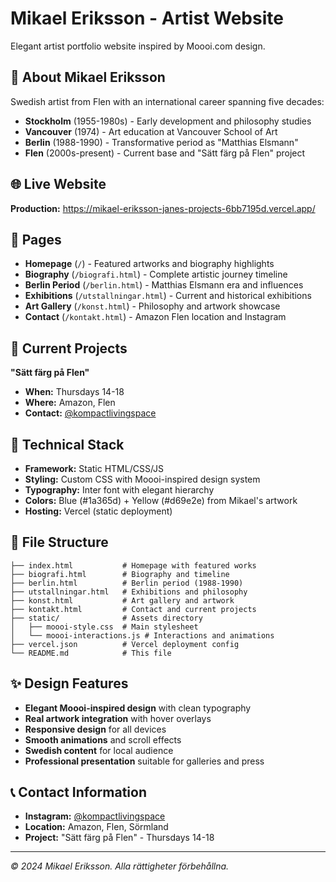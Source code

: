 # Mikael Eriksson - Artist Website

Elegant artist portfolio website inspired by Moooi.com design.

## 🎨 About Mikael Eriksson

Swedish artist from Flen with an international career spanning five decades:
- **Stockholm** (1955-1980s) - Early development and philosophy studies
- **Vancouver** (1974) - Art education at Vancouver School of Art  
- **Berlin** (1988-1990) - Transformative period as "Matthias Elsmann"
- **Flen** (2000s-present) - Current base and "Sätt färg på Flen" project

## 🌐 Live Website

**Production:** https://mikael-eriksson-janes-projects-6bb7195d.vercel.app/

## 📱 Pages

- **Homepage** (`/`) - Featured artworks and biography highlights
- **Biography** (`/biografi.html`) - Complete artistic journey timeline
- **Berlin Period** (`/berlin.html`) - Matthias Elsmann era and influences  
- **Exhibitions** (`/utstallningar.html`) - Current and historical exhibitions
- **Art Gallery** (`/konst.html`) - Philosophy and artwork showcase
- **Contact** (`/kontakt.html`) - Amazon Flen location and Instagram

## 🎯 Current Projects

**"Sätt färg på Flen"**
- **When:** Thursdays 14-18
- **Where:** Amazon, Flen
- **Contact:** [@kompactlivingspace](https://www.instagram.com/kompactlivingspace)

## 🚀 Technical Stack

- **Framework:** Static HTML/CSS/JS
- **Styling:** Custom CSS with Moooi-inspired design system
- **Typography:** Inter font with elegant hierarchy
- **Colors:** Blue (#1a365d) + Yellow (#d69e2e) from Mikael's artwork
- **Hosting:** Vercel (static deployment)

## 📁 File Structure

```
├── index.html           # Homepage with featured works
├── biografi.html        # Biography and timeline  
├── berlin.html          # Berlin period (1988-1990)
├── utstallningar.html   # Exhibitions and philosophy
├── konst.html           # Art gallery and artwork
├── kontakt.html         # Contact and current projects
├── static/              # Assets directory
│   ├── moooi-style.css  # Main stylesheet
│   └── moooi-interactions.js # Interactions and animations
├── vercel.json          # Vercel deployment config
└── README.md            # This file
```

## ✨ Design Features

- **Elegant Moooi-inspired design** with clean typography
- **Real artwork integration** with hover overlays
- **Responsive design** for all devices
- **Smooth animations** and scroll effects
- **Swedish content** for local audience
- **Professional presentation** suitable for galleries and press

## 📞 Contact Information

- **Instagram:** [@kompactlivingspace](https://www.instagram.com/kompactlivingspace)
- **Location:** Amazon, Flen, Sörmland
- **Project:** "Sätt färg på Flen" - Thursdays 14-18

---

*© 2024 Mikael Eriksson. Alla rättigheter förbehållna.*
